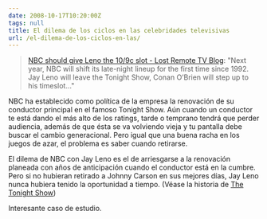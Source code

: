 ```yaml
---
date: 2008-10-17T10:20:00Z
tags: null
title: El dilema de los ciclos en las celebridades televisivas
url: /el-dilema-de-los-ciclos-en-las/
---
```


<a href="http://www.lostremote.com/2008/10/16/nbc-should-give-leno-the-109c-slot/"></a><blockquote><a href="http://www.lostremote.com/2008/10/16/nbc-should-give-leno-the-109c-slot/">NBC should give Leno the 10/9c slot - Lost Remote TV Blog</a>: "Next year, NBC will shift its late-night lineup for the first time since 1992. Jay Leno will leave the Tonight Show, Conan O’Brien will step up to his timeslot..."</blockquote>NBC ha establecido como política de la empresa la renovación de su conductor principal en el famoso Tonight Show. Aún cuando un conductor te está dando el más alto de los ratings, tarde o temprano tendrá que perder audiencia, además de que ésta se va volviendo vieja y tu pantalla debe buscar el cambio generacional. Pero igual que una buena racha en los juegos de azar, el problema es saber cuando retirarse.El dilema de NBC con Jay Leno es el de arriesgarse a la renovación planeada con años de anticipación cuando el conductor está en la cumbre. Pero si no hubieran retirado a Johnny Carson en sus mejores días, Jay Leno nunca hubiera tenido la oportunidad a tiempo. (Véase la historia de <a href="http://en.wikipedia.org/wiki/The_Tonight_Show">The Tonight Show</a>)Interesante caso de estudio.
